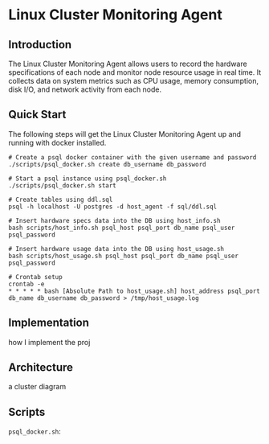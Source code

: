 # Linux Cluster Monitoring Agent
## Introduction
The Linux Cluster Monitoring Agent allows users to record the hardware specifications of each node and monitor node resource usage in real time. It collects data on system metrics such as CPU usage, memory consumption, disk I/O, and network activity from each node. 
## Quick Start
The following steps will get the Linux Cluster Monitoring Agent up and running with docker installed.
```
# Create a psql docker container with the given username and password
./scripts/psql_docker.sh create db_username db_password

# Start a psql instance using psql_docker.sh
./scripts/psql_docker.sh start

# Create tables using ddl.sql
psql -h localhost -U postgres -d host_agent -f sql/ddl.sql

# Insert hardware specs data into the DB using host_info.sh
bash scripts/host_info.sh psql_host psql_port db_name psql_user psql_password

# Insert hardware usage data into the DB using host_usage.sh
bash scripts/host_usage.sh psql_host psql_port db_name psql_user psql_password

# Crontab setup
crontab -e
* * * * * bash [Absolute Path to host_usage.sh] host_address psql_port db_name db_username db_password > /tmp/host_usage.log
```
## Implementation
how I implement the proj
## Architecture
a cluster diagram
## Scripts
`psql_docker.sh`: 
